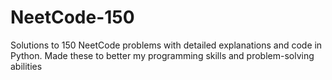 # NeetCode-150
Solutions to 150 NeetCode problems with detailed explanations and code in Python. Made these to better my programming skills and problem-solving abilities
